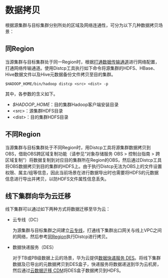 # 数据拷贝<a name="ZH-CN_TOPIC_0123637620"></a>

根据源集群与目标集群分别所处的区域及网络连通性，可分为以下几种数据拷贝场景：

## 同Region<a name="section276581518581"></a>

当源集群与目标集群处于同一Region时，根据[打通数据传输通道](准备工作.md#section2349182854814)进行网络配置，打通网络传输通道。使用Distcp工具执行如下命令将源集群的HDFS、HBase、Hive数据文件以及Hive元数据备份文件拷贝至目的集群。

```
$HADOOP_HOME/bin/hadoop distcp <src> <dist> -p
```

其中，各参数的含义如下。

-   _$HADOOP\_HOME_：目的集群Hadoop客户端安装目录
-   <src\>：源集群HDFS目录
-   <dist\>：目的集群HDFS目录

## 不同Region<a name="section186519353512"></a>

当源集群与目标集群处于不同Region时，用Distcp工具将源集群数据拷贝到OBS，借助OBS跨区域复制功能（请参见“对象存储服务 OBS \> 控制台指南 \> 跨区域复制“）将数据复制到对应目的集群所在Region的OBS，然后通过Distcp工具将OBS数据拷贝到目的集群的HDFS上。由于执行Distcp无法为OBS上的文件设置权限、属主/组等信息，因此当前场景在进行数据导出时也需要将HDFS的元数据信息进行导出并拷贝，以防HDFS文件属性信息丢失。

## 线下集群向华为云迁移<a name="section2096910177100"></a>

线下集群可以通过如下两种方式将数据迁移至华为云：

-   云专线（DC）

    为源集群与目标集群之间建立[云专线](https://www.huaweicloud.com/product/dc.html)，打通线下集群出口网关与线上VPC之间的网络，然后参考[同Region](#section276581518581)执行Distcp进行拷贝。

-   数据快递服务（DES）

    对于TB或PB级数据上云的场景，华为云提供[数据快递服务 DES](https://www.huaweicloud.com/product/des.md)。将线下集群数据及已导出的元数据拷贝到DES盒子，快递服务将数据递送到华为云机房，然后通过[云数据迁移 CDM](https://www.huaweicloud.com/product/cdm.md)将DES盒子数据拷贝到HDFS。


